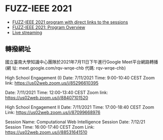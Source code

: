 # FUZZ-IEEE 2021 
- [FUZZ-IEEE 2021 program with direct links to the sessions](https://attend.ieee.org/fuzzieee-2021/wp-content/uploads/sites/231/2021/07/Fuzz21_program_with_links.pdf)
- [FUZZ-IEEE 2021: Program Overview](https://attend.ieee.org/fuzzieee-2021/program-overview/)
- [Live streaming](https://fuzz-virtual.org/schedule#blocktabs-cc_schedule--50)


## 轉撥網址
國立臺南大學知識中心團隊於2021年7月11日下午進行Google Meet平台網路轉播
(網 址: meet.google.com/rqv-wrqe-chb 代碼: rqv-wrqe-chb)

High School Engagement (I)
Date: 7/11/2021
Time: 9:00-10:40 CEST
Zoom link:  https://us02web.zoom.us/j/85296610395


Date: 7/11/2021
Time: 12:00-13:40 CEST
Zoom link:  https://us02web.zoom.us/j/88407101520

High School Engagement II
Date: 7/11/2021
Time: 17:00-18:40 CEST
Zoom Link: https://us02web.zoom.us/j/87099668976


Session Name: Computational Web Intelligence
Session Date: 7/12/21
Session Time: 16:00-17:40 CEST
Zoom Link: https://us02web.zoom.us/j/88531641510


